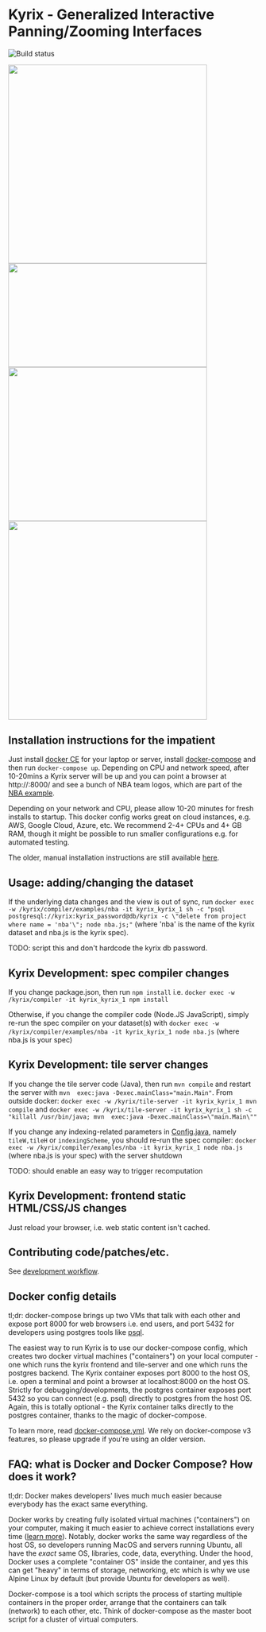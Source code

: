 
# Kyrix - Generalized Interactive Panning/Zooming Interfaces

![Build status](https://travis-ci.org/tracyhenry/Kyrix.svg?branch=master)

<p float="left">
  <img src="https://github.com/tracyhenry/Kyrix/blob/master/img/usmap_demo.gif" width="400" />
  <img src="https://github.com/tracyhenry/Kyrix/blob/master/img/forest_demo.gif" width="400" height="209.33"/>
  <img src="https://github.com/tracyhenry/Kyrix/blob/master/img/nba_demo.gif" width="400" height="309.33" />
  <img src="https://github.com/tracyhenry/Kyrix/blob/master/img/flare_demo.gif" width="400"/>
</p>


## Installation instructions for the impatient

Just install [docker CE](https://docs.docker.com/install/) for your laptop or server,
install [docker-compose](https://docs.docker.com/compose/install/) and then run `docker-compose up`.
Depending on CPU and network speed, after 10-20mins a Kyrix server will be up and you can point a
browser at http://<computer>:8000/ and see a bunch of NBA team logos, which are part of the
[NBA example](https://github.com/tracyhenry/Kyrix/tree/master/compiler/examples/nba).

Depending on your network and CPU, please allow 10-20 minutes for fresh installs to startup.
This docker config works great on cloud instances, e.g. AWS, Google Cloud, Azure, etc.
We recommend 2-4+ CPUs and 4+ GB RAM, though it might be possible to run smaller configurations
e.g. for automated testing.

The older, manual installation instructions are still available [here](INSTALL.md).


## Usage: adding/changing the dataset

<!-- TODO: this is more of a placeholder until we can be more specific, e.g. how to know if "out of sync" -->

If the underlying data changes and the view is out of sync, run `docker exec -w /kyrix/compiler/examples/nba -it kyrix_kyrix_1 sh -c "psql postgresql://kyrix:kyrix_password@db/kyrix -c \"delete from project where name = 'nba'\"; node nba.js;"`
(where 'nba' is the name of the kyrix dataset and nba.js is the kyrix spec).

TODO: script this and don't hardcode the kyrix db password.


## Kyrix Development: spec compiler changes

If you change package.json, then run `npm install` i.e. `docker exec -w /kyrix/compiler -it kyrix_kyrix_1 npm install`

Otherwise, if you change the compiler code (Node.JS JavaScript), simply re-run the spec compiler on your dataset(s) with `docker exec -w /kyrix/compiler/examples/nba -it kyrix_kyrix_1 node nba.js` (where nba.js is your spec)


## Kyrix Development: tile server changes

If you change the tile server code (Java), then run `mvn compile` and restart the server with `mvn  exec:java -Dexec.mainClass="main.Main"`. From outside docker: `docker exec -w /kyrix/tile-server -it kyrix_kyrix_1 mvn compile` and `docker exec -w /kyrix/tile-server -it kyrix_kyrix_1 sh -c "killall /usr/bin/java; mvn  exec:java -Dexec.mainClass=\"main.Main\""`

If you change any indexing-related parameters in [Config.java](https://github.com/tracyhenry/Kyrix/blob/master/tile-server/src/main/java/main/Config.java), namely `tileW,tileH` or `indexingScheme`, you should re-run the spec compiler: `docker exec -w /kyrix/compiler/examples/nba -it kyrix_kyrix_1 node nba.js` (where nba.js is your spec) with the server shutdown 

TODO: should enable an easy way to trigger recomputation


## Kyrix Development: frontend static HTML/CSS/JS changes

Just reload your browser, i.e. web static content isn't cached.


## Contributing code/patches/etc.

See [development workflow](https://github.com/tracyhenry/Kyrix/wiki/Development-Workflow).


## Docker config details

tl;dr: docker-compose brings up two VMs that talk with each other and expose port 8000 for
web browsers i.e. end users, and port 5432 for developers using postgres tools like
[psql](https://www.postgresql.org/docs/current/app-psql.html).

The easiest way to run Kyrix is to use our docker-compose config, which creates two docker virtual
machines ("containers") on your local computer - one which runs the kyrix frontend and tile-server
and one which runs the postgres backend.  The Kyrix container exposes port 8000 to the host OS,
i.e. open a terminal and point a browser at localhost:8000 on the host OS. Strictly for
debugging/developments, the postgres container exposes port 5432 so you can connect (e.g. psql)
directly to postgres from the host OS. Again, this is totally optional - the Kyrix container
talks directly to the postgres container, thanks to the magic of docker-compose.

To learn more, read [docker-compose.yml](docker-compose.yml). We rely on docker-compose v3 features,
so please upgrade if you're using an older version.


## FAQ: what is Docker and Docker Compose? How does it work?

tl;dr: Docker makes developers' lives much much easier because everybody has the exact same everything.

Docker works by creating fully isolated virtual machines ("containers") on your computer, making it much
easier to achieve correct installations every time ([learn more](https://opensource.com/resources/what-docker)).
Notably, docker works the same way regardless of the host OS, so developers running MacOS and servers running
Ubuntu, all have the *exact* same OS, libraries, code, data, everything. Under the hood, Docker uses a
complete "container OS" inside the container, and yes this can get "heavy" in terms of storage, networking,
etc which is why we use Alpine Linux by default (but provide Ubuntu for developers as well).

Docker-compose is a tool which scripts the process of starting multiple containers in the proper order,
arrange that the containers can talk (network) to each other, etc. Think of docker-compose as the master
boot script for a cluster of virtual computers.


